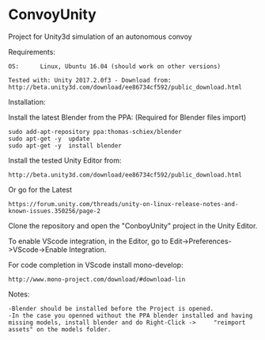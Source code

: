# ConvoyUnity
Project for Unity3d simulation of an autonomous convoy

Requirements:

    OS:      Linux, Ubuntu 16.04 (should work on other versions)

    Tested with: Unity 2017.2.0f3 - Download from: http://beta.unity3d.com/download/ee86734cf592/public_download.html
    
Installation:

Install the latest Blender from the PPA: (Required for Blender files import)
    
    sudo add-apt-repository ppa:thomas-schiex/blender
    sudo apt-get -y  update
    sudo apt-get -y  install blender
    
Install the tested Unity Editor from:
    
    http://beta.unity3d.com/download/ee86734cf592/public_download.html
Or go for the Latest
    
    https://forum.unity.com/threads/unity-on-linux-release-notes-and-known-issues.350256/page-2
    
Clone the repository and open the "ConboyUnity" project in the Unity Editor.

To enable VScode integration, in the Editor, go to Edit->Preferences->VScode->Enable Integration.

For code completion in VScode install mono-develop:
    
    http://www.mono-project.com/download/#download-lin
    
Notes:
    
    -Blender should be installed before the Project is opened.
    -In the case you openned without the PPA blender installed and having missing models, install blender and do Right-Click ->     "reimport assets" on the models folder.
